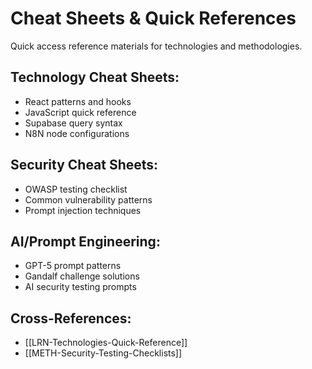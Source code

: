 # Cheat Sheets & Quick References

Quick access reference materials for technologies and methodologies.

## Technology Cheat Sheets:
- React patterns and hooks
- JavaScript quick reference
- Supabase query syntax
- N8N node configurations

## Security Cheat Sheets:
- OWASP testing checklist
- Common vulnerability patterns
- Prompt injection techniques

## AI/Prompt Engineering:
- GPT-5 prompt patterns
- Gandalf challenge solutions
- AI security testing prompts

## Cross-References:
- [[LRN-Technologies-Quick-Reference]]
- [[METH-Security-Testing-Checklists]]